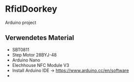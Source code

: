 # RfidDoorkey
Arduino project 

## Verwendetes Material
- SBT0811
- Step Motor 28BYJ-48
- Arduino Nano
- Elechhouse NFC Module V3
- Install Arduino IDE -> https://www.arduino.cc/en/software
- 
